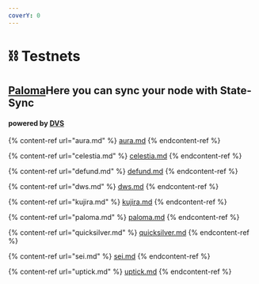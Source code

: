 ```yaml
---
coverY: 0
---
```


# ⛓ Testnets

## [Paloma](https://app.gitbook.com/s/mLaXrPDDRtBJtVYjHual/\~/changes/WgCgdup5Z0eSsRWRtKqw/testnets/paloma)Here you can sync your node with State-Sync

#### powered by [DVS](https://validators.network/)

{% content-ref url="aura.md" %}
[aura.md](aura.md)
{% endcontent-ref %}

{% content-ref url="celestia.md" %}
[celestia.md](celestia.md)
{% endcontent-ref %}

{% content-ref url="defund.md" %}
[defund.md](defund.md)
{% endcontent-ref %}

{% content-ref url="dws.md" %}
[dws.md](dws.md)
{% endcontent-ref %}

{% content-ref url="kujira.md" %}
[kujira.md](kujira.md)
{% endcontent-ref %}

{% content-ref url="paloma.md" %}
[paloma.md](paloma.md)
{% endcontent-ref %}

{% content-ref url="quicksilver.md" %}
[quicksilver.md](quicksilver.md)
{% endcontent-ref %}

{% content-ref url="sei.md" %}
[sei.md](sei.md)
{% endcontent-ref %}

{% content-ref url="uptick.md" %}
[uptick.md](uptick.md)
{% endcontent-ref %}
